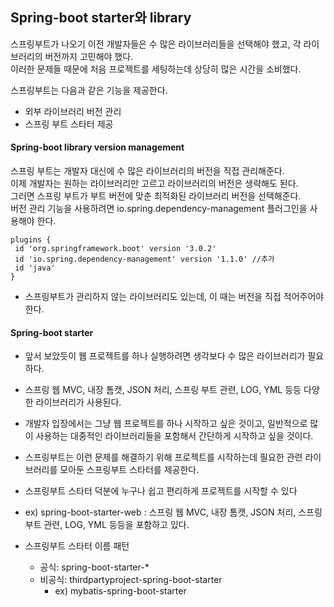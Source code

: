 ## Spring-boot starter와 library
스프링부트가 나오기 이전 개발자들은 수 많은 라이브러리들을 선택해야 했고, 각 라이브러리의 버전까지 고민해야 했다.<br/>
이러한 문제들 때문에 처음 프로젝트를 세팅하는데 상당히 많은 시간을 소비했다. <br/>

스프링부트는 다음과 같은 기능을 제공한다.
 - 외부 라이브러리 버전 관리
 - 스프링 부트 스타터 제공

#### Spring-boot library version management
스프링 부트는 개발자 대신에 수 많은 라이브러리의 버전을 직접 관리해준다. <br/>
이제 개발자는 원하는 라이브러리만 고르고 라이브러리의 버전은 생략해도 된다. <br/>
그러면 스프링 부트가 부트 버전에 맞춘 최적화된 라이브러리 버전을 선택해준다.<br/>
버전 관리 기능을 사용하려면 io.spring.dependency-management 플러그인을 사용해야 한다.<br/>

```
plugins {
 id 'org.springframework.boot' version '3.0.2'
 id 'io.spring.dependency-management' version '1.1.0' //추가
 id 'java'
}
```
 - 스프링부트가 관리하지 않는 라이브러리도 있는데, 이 때는 버전을 직접 적어주어야 한다.

#### Spring-boot starter
 - 앞서 보았듯이 웹 프로젝트를 하나 실행하려면 생각보다 수 많은 라이브러리가 필요하다.
 - 스프링 웹 MVC, 내장 톰캣, JSON 처리, 스프링 부트 관련, LOG, YML 등등 다양한 라이브러리가 사용된다.
 - 개발자 입장에서는 그냥 웹 프로젝트를 하나 시작하고 싶은 것이고, 일반적으로 많이 사용하는 대중적인 라이브러리들을 포함해서 간단하게 시작하고 싶을 것이다.
 - 스프링부트는 이런 문제를 해결하기 위해 프로젝트를 시작하는데 필요한 관련 라이브러리를 모아둔 스프링부트 스타터를 제공한다.
 - 스프링부트 스타터 덕분에 누구나 쉽고 편리하게 프로젝트를 시작할 수 있다
 - ex) spring-boot-starter-web : 스프링 웹 MVC, 내장 톰캣, JSON 처리, 스프링 부트 관련, LOG, YML 등등을 포함하고 있다.

 - 스프링부트 스타터 이름 패턴
   -  공식: spring-boot-starter-*
   -  비공식: thirdpartyproject-spring-boot-starter
      - ex) mybatis-spring-boot-starter
